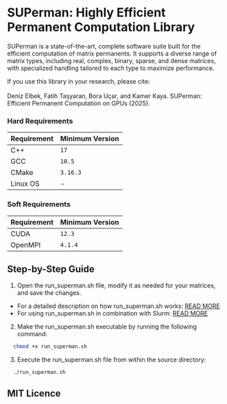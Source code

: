 # SUPerman: Highly Efficient Permanent Computation Library

SUPerman is a state-of-the-art, complete software suite built for the efficient computation of matrix permanents. It supports a diverse range of matrix types, including real, complex, binary, sparse, and dense matrices, with specialized handling tailored to each type to maximize performance.

If you use this library in your research, please cite:
<br/><br/>
Deniz Elbek, Fatih Taşyaran, Bora Uçar, and Kamer Kaya. SUPerman: Efficient Permanent Computation on GPUs (2025).


### Hard Requirements

| **Requirement** | **Minimum Version** |
| --------------- | ------------------- |
| C++             | `17`             |
| GCC             | `10.5`         |
| CMake           | `3.16.3`         |
| Linux OS        | -                   |

### Soft Requirements

| **Requirement** | **Minimum Version** |
| --------------- | ------------------- |
| CUDA            | `12.3`           |
| OpenMPI         | `4.1.4`          |


## Step-by-Step Guide

1. Open the run_superman.sh file, modify it as needed for your matrices, and save the changes. 
- For a detailed description on how run_superman.sh works: [READ MORE](md/run_superman.md)
- For using run_superman.sh in combination with Slurm: [READ MORE](md/using_superman_with_slurm.md)

2. Make the run_superman.sh executable by running the following command:

```bash 
  chmod +x run_superman.sh
```

3. Execute the run_superman.sh file from within the source directory:
```bash
  ./run_superman.sh
```


## MIT Licence
